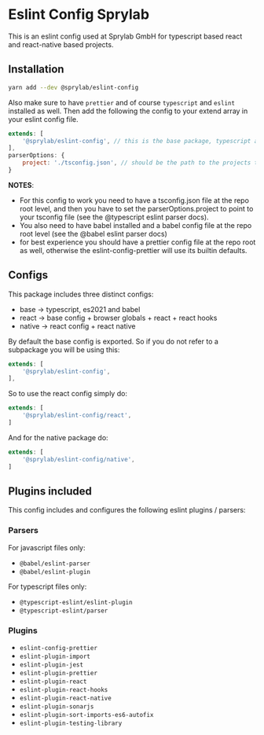 # Eslint Config Sprylab

This is an eslint config used at Sprylab GmbH for typescript based react and react-native based projects.

## Installation

```bash
yarn add --dev @sprylab/eslint-config
```

Also make sure to have `prettier` and of course `typescript`  and `eslint` installed as well. 
Then add the following the config to your extend array in your eslint config file. 

```js
extends: [
    '@sprylab/eslint-config', // this is the base package, typescript and es2021 + babel
],
parserOptions: {
    project: './tsconfig.json', // should be the path to the projects tsconfig.json
}
```
**NOTES**: 

- For this config to work you need to have a tsconfig.json file at the repo root level, and then you have to set the parserOptions.project to point to your tsconfig file (see the @typescript eslint parser docs). 
- You also need to have babel installed and a babel config file at the repo root level (see the @babel eslint parser docs)
- for best experience you should have a prettier config file at the repo root as well, otherwise the eslint-config-prettier will use its builtin defaults. 
## Configs

This package includes three distinct configs:
- base -> typescript, es2021 and babel
- react -> base config + browser globals + react + react hooks
- native -> react config + react native

By default the base config is exported. So if you do not refer to a subpackage you will be using this:

```js
extends: [
    '@sprylab/eslint-config', 
],
```

So to use the react config simply do:
```js
extends: [
    '@sprylab/eslint-config/react',
]
```

And for the native package do:
```js
extends: [
    '@sprylab/eslint-config/native',
]
```

## Plugins included

This config includes and configures the following eslint plugins / parsers:

### Parsers
For javascript files only:
- `@babel/eslint-parser`
- `@babel/eslint-plugin`

For typescript files only:

- `@typescript-eslint/eslint-plugin`
- `@typescript-eslint/parser`

### Plugins
- `eslint-config-prettier`
- `eslint-plugin-import`
- `eslint-plugin-jest`
- `eslint-plugin-prettier`
- `eslint-plugin-react`
- `eslint-plugin-react-hooks`
- `eslint-plugin-react-native`
- `eslint-plugin-sonarjs`
- `eslint-plugin-sort-imports-es6-autofix`
- `eslint-plugin-testing-library`
